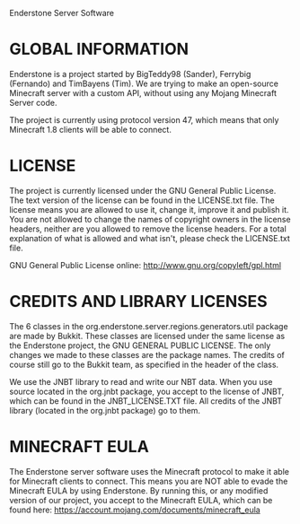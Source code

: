 Enderstone Server Software

GLOBAL INFORMATION
=========
Enderstone is a project started by BigTeddy98 (Sander), Ferrybig (Fernando) and TimBayens (Tim).
We are trying to make an open-source Minecraft server with a custom API, without using any Mojang Minecraft Server code.

The project is currently using protocol version 47, which means that only Minecraft 1.8 clients will be able to connect.

LICENSE
=========
The project is currently licensed under the GNU General Public License.
The text version of the license can be found in the LICENSE.txt file.
The license means you are allowed to use it, change it, improve it and publish it.
You are not allowed to change the names of copyright owners in the license headers, neither are you allowed to remove the license headers.
For a total explanation of what is allowed and what isn't, please check the LICENSE.txt file.

GNU General Public License online:
http://www.gnu.org/copyleft/gpl.html


CREDITS AND LIBRARY LICENSES
=========
The 6 classes in the org.enderstone.server.regions.generators.util package are made by Bukkit. These classes are licensed under the same license as the Enderstone project, the GNU GENERAL PUBLIC LICENSE.
The only changes we made to these classes are the package names. The credits of course still go to the Bukkit team, as specified in the header of the class.

We use the JNBT library to read and write our NBT data. When you use source located in the org.jnbt package, you accept to the license of JNBT, which can be found in the JNBT_LICENSE.TXT file.
All credits of the JNBT library (located in the org.jnbt package) go to them.


MINECRAFT EULA
=========
The Enderstone server software uses the Minecraft protocol to make it able for Minecraft clients to connect. This means you are NOT able to evade the Minecraft EULA by using Enderstone.
By running this, or any modified version of our project, you accept to the Minecraft EULA, which can be found here: https://account.mojang.com/documents/minecraft_eula